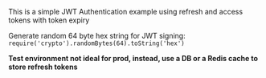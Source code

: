 <p>This is a simple JWT Authentication example using refresh and access tokens with token expiry</p>

Generate random 64 byte hex string for JWT signing: <code>require('crypto').randomBytes(64).toString('hex')</code>

<p><strong>Test environment not ideal for prod, instead, use a DB or a Redis cache to store refresh tokens</strong></p>
